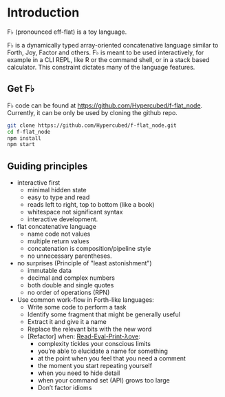 # Introduction

F♭ (pronounced eff-flat) is a toy language.

F♭ is a dynamically typed array-oriented concatenative language similar to Forth, Joy, Factor and others. F♭ is meant to be used interactively, for example in a CLI REPL, like R or the command shell, or in a stack based calculator. This constraint dictates many of the language features.

## Get F♭

F♭ code can be found at https://github.com/Hypercubed/f-flat_node.  Currently, it can be only be used by cloning the github repo.

```bash
git clone https://github.com/Hypercubed/f-flat_node.git
cd f-flat_node
npm install
npm start
```

## Guiding principles

- interactive first
  - minimal hidden state
  - easy to type and read
  - reads left to right, top to bottom (like a book)
  - whitespace not significant syntax
  - interactive development.
- flat concatenative language
  - name code not values
  - multiple return values
  - concatenation is composition/pipeline style
  - no unnecessary parentheses.
- no surprises (Principle of "least astonishment")
  - immutable data
  - decimal and complex numbers
  - both double and single quotes
  - no order of operations (RPN)
- Use common work-flow in Forth-like languages:
  - Write some code to perform a task
  - Identify some fragment that might be generally useful
  - Extract it and give it a name
  - Replace the relevant bits with the new word
  - \[Refactor\] when: [Read-Eval-Print-λove](https://leanpub.com/readevalprintlove003/read):
    - complexity tickles your conscious limits
    - you’re able to elucidate a name for something
    - at the point when you feel that you need a comment
    - the moment you start repeating yourself
    - when you need to hide detail
    - when your command set (API) grows too large
    - Don’t factor idioms


